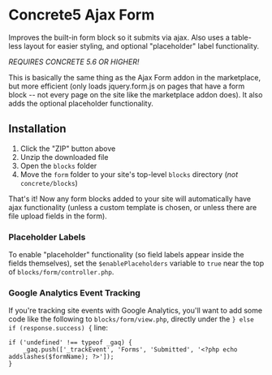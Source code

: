 # Concrete5 Ajax Form
Improves the built-in form block so it submits via ajax. Also uses a table-less layout for easier styling, and optional "placeholder" label functionality.

*REQUIRES CONCRETE 5.6 OR HIGHER!*

This is basically the same thing as the Ajax Form addon in the marketplace, but more efficient (only loads jquery.form.js on pages that have a form block -- not every page on the site like the marketplace addon does). It also adds the optional placeholder functionality.

## Installation

 1. Click the "ZIP" button above
 2. Unzip the downloaded file
 3. Open the `blocks` folder 
 4. Move the `form` folder to your site's top-level `blocks` directory (*not* `concrete/blocks`)

That's it! Now any form blocks added to your site will automatically have ajax functionality (unless a custom template is chosen, or unless there are file upload fields in the form).

### Placeholder Labels
To enable "placeholder" functionality (so field labels appear inside the fields themselves), set the `$enablePlaceholders` variable to `true` near the top of `blocks/form/controller.php`.

### Google Analytics Event Tracking
If you're tracking site events with Google Analytics, you'll want to add some code like the following to `blocks/form/view.php`, directly under the `} else if (response.success) {` line:
	
	if ('undefined' !== typeof _gaq) {
		_gaq.push(['_trackEvent', 'Forms', 'Submitted', '<?php echo addslashes($formName); ?>']);
	}
